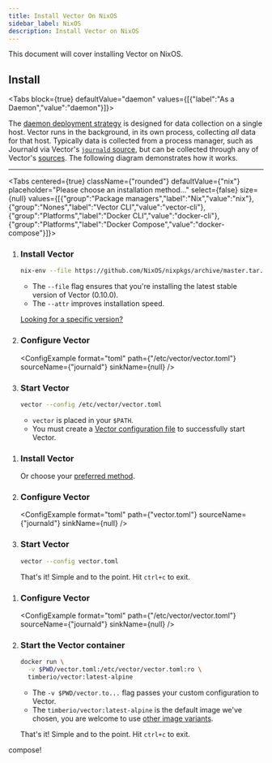 ```yaml
---
title: Install Vector On NixOS
sidebar_label: NixOS
description: Install Vector on NixOS
---
```


This document will cover installing Vector on NixOS.

## Install

<Tabs
block={true}
defaultValue="daemon"
values={[{"label":"As a Daemon","value":"daemon"}]}>
<TabItem value="daemon">

The [daemon deployment strategy][docs.strategies#daemon] is designed for data
collection on a single host. Vector runs in the background, in its own process,
collecting _all_ data for that host.
Typically data is collected from a process manager, such as Journald via
Vector's [`journald` source][docs.sources.journald], but can be collected
through any of Vector's [sources][docs.sources].
The following diagram demonstrates how it works.

<DaemonDiagram
  platformName={null}
  sourceName={null}
  sinkName={null} />

---

<Tabs
centered={true}
className={"rounded"}
defaultValue={"nix"}
placeholder="Please choose an installation method..."
select={false}
size={null}
values={[{"group":"Package managers","label":"Nix","value":"nix"},{"group":"Nones","label":"Vector CLI","value":"vector-cli"},{"group":"Platforms","label":"Docker CLI","value":"docker-cli"},{"group":"Platforms","label":"Docker Compose","value":"docker-compose"}]}>
<TabItem value="nix">

<Steps headingDepth={3}>

1.  ### Install Vector

    ```bash
    nix-env --file https://github.com/NixOS/nixpkgs/archive/master.tar.gz --install --attr vector
    ```

    <CodeExplanation>

    - The `--file` flag ensures that you're installing the latest stable version
      of Vector (0.10.0).
    - The `--attr` improves installation speed.

    </CodeExplanation>

    [Looking for a specific version?][docs.package_managers.nix#versions]

2.  ### Configure Vector

    <ConfigExample
    format="toml"
    path={"/etc/vector/vector.toml"}
    sourceName={"journald"}
    sinkName={null} />

3.  ### Start Vector

    ```bash
    vector --config /etc/vector/vector.toml
    ```

    <CodeExplanation>

    - `vector` is placed in your `$PATH`.
    - You must create a [Vector configuration file][docs.configuration] to
      successfully start Vector.

    </CodeExplanation>

</Steps>

</TabItem>
<TabItem value="vector-cli">

<Steps headingDepth={3}>
<ol>
<li>

### Install Vector

<InstallationCommand />

Or choose your [preferred method][docs.installation].

</li>
<li>

### Configure Vector

<ConfigExample
format="toml"
path={"vector.toml"}
sourceName={"journald"}
sinkName={null} />

</li>
<li>

### Start Vector

```bash
vector --config vector.toml
```

That's it! Simple and to the point. Hit `ctrl+c` to exit.

</li>
</ol>
</Steps>

</TabItem>
<TabItem value="docker-cli">

<Steps headingDepth={3}>
<ol>
<li>

### Configure Vector

<ConfigExample
format="toml"
path={"/etc/vector/vector.toml"}
sourceName={"journald"}
sinkName={null} />

</li>
<li>

### Start the Vector container

```bash
docker run \
  -v $PWD/vector.toml:/etc/vector/vector.toml:ro \
  timberio/vector:latest-alpine
```

<CodeExplanation>

- The `-v $PWD/vector.to...` flag passes your custom configuration to Vector.
- The `timberio/vector:latest-alpine` is the default image we've chosen, you are welcome to use [other image variants][docs.platforms.docker#variants].

</CodeExplanation>

That's it! Simple and to the point. Hit `ctrl+c` to exit.

</li>
</ol>
</Steps>

</TabItem>
<TabItem value="docker-compose">

compose!

</TabItem>
</Tabs>
</TabItem>
</Tabs>

[docs.configuration]: /docs/setup/configuration/
[docs.installation]: /docs/setup/installation/
[docs.package_managers.nix#versions]: /docs/setup/installation/package-managers/nix/#versions
[docs.platforms.docker#variants]: /docs/setup/installation/platforms/docker/#variants
[docs.sources.journald]: /docs/reference/sources/journald/
[docs.sources]: /docs/reference/sources/
[docs.strategies#daemon]: /docs/setup/deployment/strategies/#daemon
